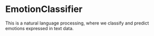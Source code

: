 # EmotionClassifier
This is a natural language processing, where we classify and predict emotions expressed in text data.
